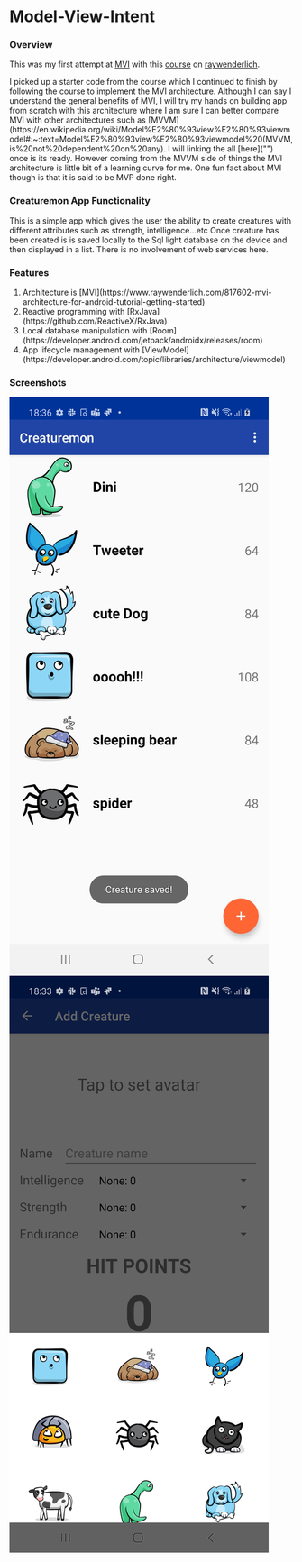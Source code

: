 # Model-View-Intent

### Overview
This was my first attempt at [MVI](https://www.raywenderlich.com/817602-mvi-architecture-for-android-tutorial-getting-started)
with this [course](https://www.raywenderlich.com/266607-mvi-on-android) on [raywenderlich](https://www.raywenderlich.com).

<p>
I picked up a starter code from the course which I continued to finish by following the course to implement the MVI
architecture. Although I can say I understand the general benefits of MVI, I will try my hands on building app from scratch
with this architecture where I am sure I can better compare MVI with other architectures such as [MVVM](https://en.wikipedia.org/wiki/Model%E2%80%93view%E2%80%93viewmodel#:~:text=Model%E2%80%93view%E2%80%93viewmodel%20(MVVM,is%20not%20dependent%20on%20any).
I will linking the all [here]("") once is its ready. However coming from the MVVM side of things the MVI architecture is little bit of a learning curve for me.
One fun fact about MVI though is that it is said to be MVP done right.
</p>

### Creaturemon App Functionality
<p>
This is a simple app which gives the user the ability to create creatures with different attributes such as strength, intelligence...etc
Once creature has been created is is saved locally to the Sql light database on the device and then displayed in a list. There is no involvement
of web services here.
</p>

### Features
<ol>
<li>Architecture is [MVI](https://www.raywenderlich.com/817602-mvi-architecture-for-android-tutorial-getting-started)</li>
<li>Reactive programming with [RxJava](https://github.com/ReactiveX/RxJava)</li>
<li>Local database manipulation with [Room](https://developer.android.com/jetpack/androidx/releases/room)</li>
<li>App lifecycle management with [ViewModel](https://developer.android.com/topic/libraries/architecture/viewmodel) </li>
</ol>

### Screenshots
![](/images/1.jpg "All Creatures Screen")
![](/images/2.jpg "Add Creature Screen")






